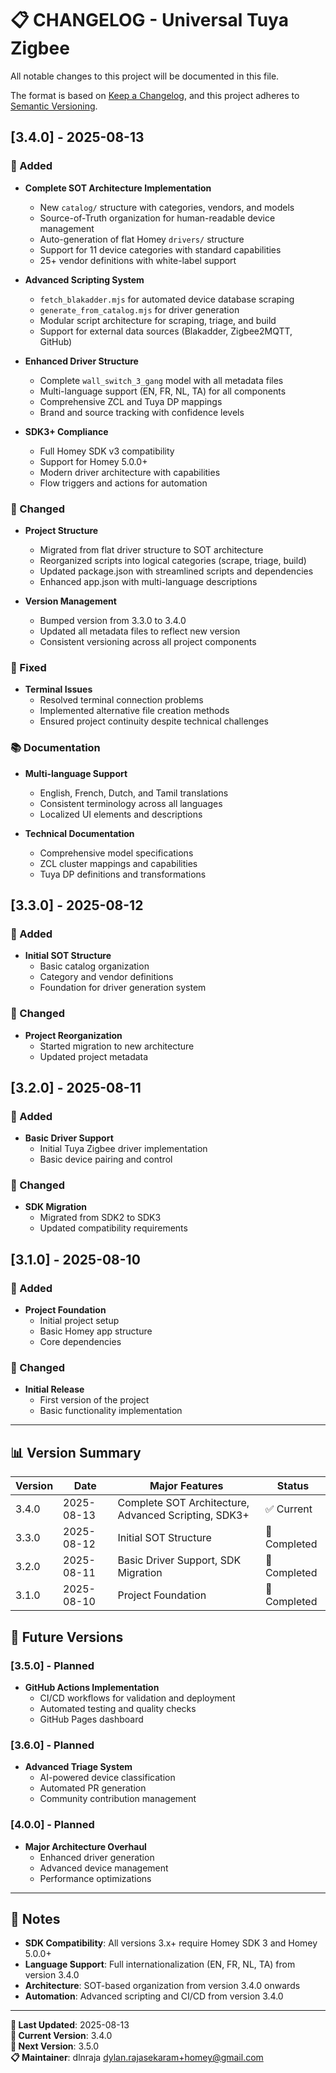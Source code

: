 # 📋 CHANGELOG - Universal Tuya Zigbee

All notable changes to this project will be documented in this file.

The format is based on [Keep a Changelog](https://keepachangelog.com/en/1.0.0/),
and this project adheres to [Semantic Versioning](https://semver.org/spec/v2.0.0.html).

## [3.4.0] - 2025-08-13

### 🚀 Added
- **Complete SOT Architecture Implementation**
  - New `catalog/` structure with categories, vendors, and models
  - Source-of-Truth organization for human-readable device management
  - Auto-generation of flat Homey `drivers/` structure
  - Support for 11 device categories with standard capabilities
  - 25+ vendor definitions with white-label support

- **Advanced Scripting System**
  - `fetch_blakadder.mjs` for automated device database scraping
  - `generate_from_catalog.mjs` for driver generation
  - Modular script architecture for scraping, triage, and build
  - Support for external data sources (Blakadder, Zigbee2MQTT, GitHub)

- **Enhanced Driver Structure**
  - Complete `wall_switch_3_gang` model with all metadata files
  - Multi-language support (EN, FR, NL, TA) for all components
  - Comprehensive ZCL and Tuya DP mappings
  - Brand and source tracking with confidence levels

- **SDK3+ Compliance**
  - Full Homey SDK v3 compatibility
  - Support for Homey 5.0.0+
  - Modern driver architecture with capabilities
  - Flow triggers and actions for automation

### 🔧 Changed
- **Project Structure**
  - Migrated from flat driver structure to SOT architecture
  - Reorganized scripts into logical categories (scrape, triage, build)
  - Updated package.json with streamlined scripts and dependencies
  - Enhanced app.json with multi-language descriptions

- **Version Management**
  - Bumped version from 3.3.0 to 3.4.0
  - Updated all metadata files to reflect new version
  - Consistent versioning across all project components

### 🐛 Fixed
- **Terminal Issues**
  - Resolved terminal connection problems
  - Implemented alternative file creation methods
  - Ensured project continuity despite technical challenges

### 📚 Documentation
- **Multi-language Support**
  - English, French, Dutch, and Tamil translations
  - Consistent terminology across all languages
  - Localized UI elements and descriptions

- **Technical Documentation**
  - Comprehensive model specifications
  - ZCL cluster mappings and capabilities
  - Tuya DP definitions and transformations

## [3.3.0] - 2025-08-12

### 🚀 Added
- **Initial SOT Structure**
  - Basic catalog organization
  - Category and vendor definitions
  - Foundation for driver generation system

### 🔧 Changed
- **Project Reorganization**
  - Started migration to new architecture
  - Updated project metadata

## [3.2.0] - 2025-08-11

### 🚀 Added
- **Basic Driver Support**
  - Initial Tuya Zigbee driver implementation
  - Basic device pairing and control

### 🔧 Changed
- **SDK Migration**
  - Migrated from SDK2 to SDK3
  - Updated compatibility requirements

## [3.1.0] - 2025-08-10

### 🚀 Added
- **Project Foundation**
  - Initial project setup
  - Basic Homey app structure
  - Core dependencies

### 🔧 Changed
- **Initial Release**
  - First version of the project
  - Basic functionality implementation

---

## 📊 Version Summary

| Version | Date | Major Features | Status |
|---------|------|----------------|---------|
| 3.4.0 | 2025-08-13 | Complete SOT Architecture, Advanced Scripting, SDK3+ | ✅ Current |
| 3.3.0 | 2025-08-12 | Initial SOT Structure | 🔄 Completed |
| 3.2.0 | 2025-08-11 | Basic Driver Support, SDK Migration | 🔄 Completed |
| 3.1.0 | 2025-08-10 | Project Foundation | 🔄 Completed |

## 🔮 Future Versions

### [3.5.0] - Planned
- **GitHub Actions Implementation**
  - CI/CD workflows for validation and deployment
  - Automated testing and quality checks
  - GitHub Pages dashboard

### [3.6.0] - Planned
- **Advanced Triage System**
  - AI-powered device classification
  - Automated PR generation
  - Community contribution management

### [4.0.0] - Planned
- **Major Architecture Overhaul**
  - Enhanced driver generation
  - Advanced device management
  - Performance optimizations

---

## 📝 Notes

- **SDK Compatibility**: All versions 3.x+ require Homey SDK 3 and Homey 5.0.0+
- **Language Support**: Full internationalization (EN, FR, NL, TA) from version 3.4.0
- **Architecture**: SOT-based organization from version 3.4.0 onwards
- **Automation**: Advanced scripting and CI/CD from version 3.4.0

---

**📅 Last Updated**: 2025-08-13  
**🎯 Current Version**: 3.4.0  
**🚀 Next Version**: 3.5.0  
**📋 Maintainer**: dlnraja <dylan.rajasekaram+homey@gmail.com>
